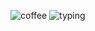 ![coffee](https://user-images.githubusercontent.com/97990780/206591493-e61cfefb-f896-4fc6-bc99-d12d1ffc556b.gif) ![typing](https://user-images.githubusercontent.com/97990780/206591505-13776ee5-6340-4774-9968-a74d5d51e6af.gif)

